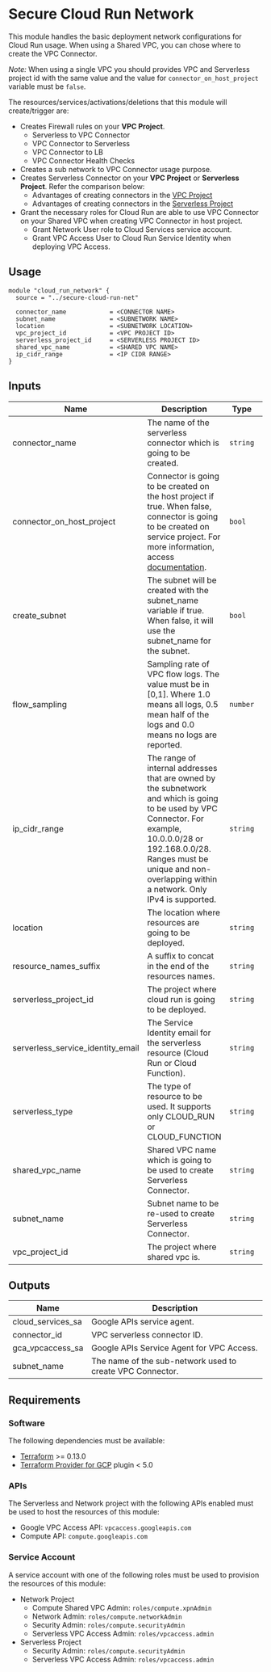 # Secure Cloud Run Network

This module handles the basic deployment network configurations for Cloud Run usage.
When using a Shared VPC, you can chose where to create the VPC Connector.

_Note:_ When using a single VPC you should provides VPC and Serverless project id with the same value and the value for `connector_on_host_project` variable must be `false`.

The resources/services/activations/deletions that this module will create/trigger are:

* Creates Firewall rules on your **VPC Project**.
  * Serverless to VPC Connector
  * VPC Connector to Serverless
  * VPC Connector to LB
  * VPC Connector Health Checks
* Creates a sub network to VPC Connector usage purpose.
* Creates Serverless Connector on your **VPC Project** or **Serverless Project**. Refer the comparison below:
  * Advantages of creating connectors in the [VPC Project](https://cloud.google.com/run/docs/configuring/connecting-shared-vpc#host-project)
  * Advantages of creating connectors in the [Serverless Project](https://cloud.google.com/run/docs/configuring/connecting-shared-vpc#service-projects)
* Grant the necessary roles for Cloud Run are able to use VPC Connector on your Shared VPC when creating VPC Connector in host project.
  * Grant Network User role to Cloud Services service account.
  * Grant VPC Access User to Cloud Run Service Identity when deploying VPC Access.

## Usage

```hcl
module "cloud_run_network" {
  source = "../secure-cloud-run-net"

  connector_name            = <CONNECTOR NAME>
  subnet_name               = <SUBNETWORK NAME>
  location                  = <SUBNETWORK LOCATION>
  vpc_project_id            = <VPC PROJECT ID>
  serverless_project_id     = <SERVERLESS PROJECT ID>
  shared_vpc_name           = <SHARED VPC NAME>
  ip_cidr_range             = <IP CIDR RANGE>
}
```

<!-- BEGINNING OF PRE-COMMIT-TERRAFORM DOCS HOOK -->
## Inputs

| Name | Description | Type | Default | Required |
|------|-------------|------|---------|:--------:|
| connector\_name | The name of the serverless connector which is going to be created. | `string` | n/a | yes |
| connector\_on\_host\_project | Connector is going to be created on the host project if true. When false, connector is going to be created on service project. For more information, access [documentation](https://cloud.google.com/run/docs/configuring/connecting-shared-vpc). | `bool` | `false` | no |
| create\_subnet | The subnet will be created with the subnet\_name variable if true. When false, it will use the subnet\_name for the subnet. | `bool` | `true` | no |
| flow\_sampling | Sampling rate of VPC flow logs. The value must be in [0,1]. Where 1.0 means all logs, 0.5 mean half of the logs and 0.0 means no logs are reported. | `number` | `1` | no |
| ip\_cidr\_range | The range of internal addresses that are owned by the subnetwork and which is going to be used by VPC Connector. For example, 10.0.0.0/28 or 192.168.0.0/28. Ranges must be unique and non-overlapping within a network. Only IPv4 is supported. | `string` | n/a | yes |
| location | The location where resources are going to be deployed. | `string` | n/a | yes |
| resource\_names\_suffix | A suffix to concat in the end of the resources names. | `string` | `null` | no |
| serverless\_project\_id | The project where cloud run is going to be deployed. | `string` | n/a | yes |
| serverless\_service\_identity\_email | The Service Identity email for the serverless resource (Cloud Run or Cloud Function). | `string` | n/a | yes |
| serverless\_type | The type of resource to be used. It supports only CLOUD\_RUN or CLOUD\_FUNCTION | `string` | n/a | yes |
| shared\_vpc\_name | Shared VPC name which is going to be used to create Serverless Connector. | `string` | n/a | yes |
| subnet\_name | Subnet name to be re-used to create Serverless Connector. | `string` | n/a | yes |
| vpc\_project\_id | The project where shared vpc is. | `string` | n/a | yes |

## Outputs

| Name | Description |
|------|-------------|
| cloud\_services\_sa | Google APIs service agent. |
| connector\_id | VPC serverless connector ID. |
| gca\_vpcaccess\_sa | Google APIs Service Agent for VPC Access. |
| subnet\_name | The name of the sub-network used to create VPC Connector. |

<!-- END OF PRE-COMMIT-TERRAFORM DOCS HOOK -->

## Requirements

### Software

The following dependencies must be available:

* [Terraform](https://www.terraform.io/downloads.html) >= 0.13.0
* [Terraform Provider for GCP](https://github.com/terraform-providers/terraform-provider-google) plugin < 5.0

### APIs

The Serverless and Network project with the following APIs enabled must be used to host the
resources of this module:

* Google VPC Access API: `vpcaccess.googleapis.com`
* Compute API: `compute.googleapis.com`

### Service Account

A service account with one of the following roles must be used to provision
the resources of this module:

* Network Project
  * Compute Shared VPC Admin: `roles/compute.xpnAdmin`
  * Network Admin: `roles/compute.networkAdmin`
  * Security Admin: `roles/compute.securityAdmin`
  * Serverless VPC Access Admin: `roles/vpcaccess.admin`
* Serverless Project
  * Security Admin: `roles/compute.securityAdmin`
  * Serverless VPC Access Admin: `roles/vpcaccess.admin`
